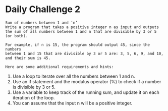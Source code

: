 # Daily Challenge 2
    Sum of numbers between 1 and ‘n’
    Write a program that takes a positive integer n as input and outputs 
    the sum of all numbers between 1 and n that are divisible by 3 or 5 (or both).

    For example, if n is 15, the program should output 45, since the numbers 
    between 1 and 15 that are divisible by 3 or 5 are: 3, 5, 6, 9, and 10, and their sum is 45.

    Here are some additional requirements and hints:

1. Use a loop to iterate over all the numbers between 1 and n.
2. Use an if statement and the modulus operator (%) to check if a number is divisible by 3 or 5.
3. Use a variable to keep track of the running sum, and update it on each iteration of the loop.
4. You can assume that the input n will be a positive integer.
